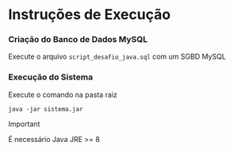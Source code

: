 # Instruções de Execução

### Criação do Banco de Dados MySQL
Execute o arquivo ```script_desafio_java.sql``` com um SGBD MySQL

### Execução do Sistema
Execute o comando na pasta raiz
```shell
java -jar sistema.jar
``` 

> [!IMPORTANT]  
> É necessário Java JRE >= 8
